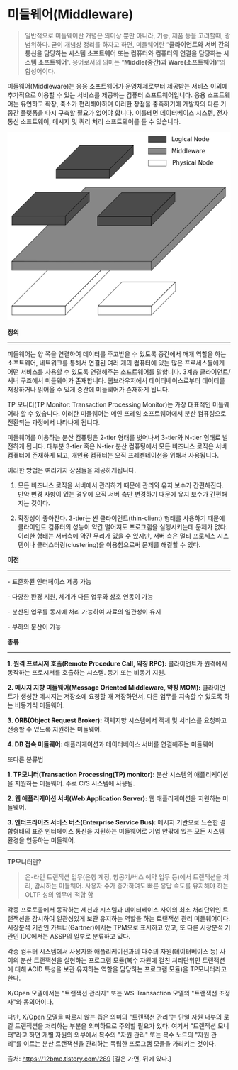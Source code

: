 # 미들웨어(Middleware)

> 일반적으로 미들웨어란 개념은 의미상 뿐만 아니라, 기능, 제품 등을 고려할때, 광범위하다. 굳이 개념상 정리를 하자고 하면, 미들웨어란 “**클라이언트와** **서버** **간의** **통신을** **담당하는** **시스템** **소프트웨어** **또는** **컴퓨터와** **컴퓨터의** **연결을** **담당하는** **시스템** **소프트웨어**”. 용어로서의 의미는 “**Middle(중간)과 Ware(소프트웨어)**”의 합성어이다.

미들웨어(Middleware)는 응용 소프트웨어가 운영체제로부터 제공받는 서비스 이외에 추가적으로 이용할 수 있는 서비스를 제공하는 컴퓨터 소프트웨어입니다. 응용 소프트웨어는 유연하고 확장, 축소가 편리해야하며 이러한 장점을 충족하기에 개발자의 다른 기종간 플랫폼을 다시 구축할 필요가 없어야 합니다. 이를테면 데이터베이스 시스템, 전자통신 소프트웨어, 메시지 및 쿼리 처리 소프트웨어를 들 수 있습니다.



![img](%EB%AF%B8%EB%93%A4%EC%9B%A8%EC%96%B4(Middleware).assets/998E45385A36245328)



**정의**

------

미들웨어는 양 쪽을 연결하여 데이터를 주고받을 수 있도록 중간에서 매개 역할을 하는 소프트웨어, 네트워크를 통해서 연결된 여러 개의 컴퓨터에 있는 많은 프로세스들에게 어떤 서비스를 사용할 수 있도록 연결해주는 소프트웨어를 말합니다. 3계층 클라이언트/서버 구조에서 미들웨어가 존재합니다. 웹브라우저에서 데이터베이스로부터 데이터를 저장하거나 읽어올 수 있게 중간에 미들웨어가 존재하게 됩니다.



TP 모니터(TP Monitor: Transaction Processing Monitor)는 가장 대표적인 미들웨어라 할 수 있습니다. 이러한 미들웨어는 메인 프레임 소프트웨어에서 분산 컴퓨팅으로 전환되는 과정에서 나타나게 됩니다. 

미들웨어를 이용하는 분산 컴퓨팅은 2-tier 형태를 벗어나서 3-tier와 N-tier 형태로 발전하게 됩니다. 대부분 3-tier 혹은 N-tier 분산 컴퓨팅에서 모든 비즈니스 로직은 서버 컴퓨터에 존재하게 되고, 개인용 컴퓨터는 오직 프레젠테이션을 위해서 사용됩니다.



이러한 방법은 여러가지 장점들을 제공하게됩니다.



1. 모든 비즈니스 로직을 서버에서 관리하기 때문에 관리와 유지 보수가 간편해진다. 만약 변경 사항이 있는 경우에 오직 서버 측만 변경하기 때문에 유지 보수가 간편해지는 것이다.

2. 확장성이 좋아진다. 3-tier는 씬 클라이언트(thin-client) 형태를 사용하기 때문에 클라이언트 컴퓨터의 성능이 약간 떨어져도 프로그램을 실행시키는데 문제가 없다. 이러한 형태는 서버측에 약간 무리가 있을 수 있지만, 서버 측은 멀티 프로세스 시스템이나 클러스터링(clustering)을 이용함으로써 문제를 해결할 수 있다.



**이점**

------

 \- 표준화된 인터페이스 제공 가능

 \- 다양한 환경 지원, 체계가 다른 업무와 상호 연동이 가능

 \- 분산된 업무를 동시에 처리 가능하여 자료의 일관성이 유지

 \- 부하의 분산이 가능



**종류**

------

**1. 원격 프로시저 호출(Remote Procedure Call, 약칭 RPC):** 클라이언트가 원격에서 동작하는 프로시저를 호출하는 시스템. 동기 또는 비동기 지원.

**2. 메시지 지향 미들웨어(Message Oriented Middleware, 약칭 MOM):** 클라이언트가 생성한 메시지는 저장소에 요청할 때 저장하면서, 다른 업무를 지속할 수 있도록 하는 비동기식 미들웨어.

**3. ORB(Object Request Broker):** 객체지향 시스템에서 객체 및 서비스를 요청하고 전송할 수 있도록 지원하는 미들웨어.

**4. DB 접속 미들웨어:** 애플리케이션과 데이터베이스 서버를 연결해주는 미들웨어



또다른 분류법

**1. TP모니터(Transaction Processing(TP) monitor):** 분산 시스템의 애플리케이션을 지원하는 미들웨어. 주로 C/S 시스템에 사용됨.

**2. 웹 애플리케이션 서버(Web Application Server):** 웹 애플리케이션을 지원하는 미들웨어.

**3. 엔터프라이즈 서비스 버스(Enterprise Service Bus):** 메시지 기반으로 느슨한 결합형태의 표준 인터페이스 통신을 지원하는 미들웨어로 기업 안팎에 있는 모든 시스템 환경을 연동하는 미들웨어.

---

TP모니터란?

> 온-라인 트랜잭션 업무(은행 계정, 항공기/버스 예약 업무 등)에서 트랜잭션을 처리, 감시하는 미들웨어. 사용자 수가 증가하여도 빠른 응답 속도를 유지해야 하는 OLTP 성의 업무에 적합 함

각종 프로토콜에서 동작하는 세션과 시스템과 데이터베이스 사이의 최소 처리단위인 트랜잭션을 감시하여 일관성있게 보관 유지하는 역할을 하는 트랜잭션 관리 미들웨어이다. 시장분석 기관인 가트너(Gartner)에서는 TPM으로 표시하고 있고, 또 다른 시장분석 기관인 IDC에서는 ASSP의 일부로 분류하고 있다.



각종 컴퓨터 시스템에서 사용자와 애플리케이션과의 다수의 자원(데이터베이스 등) 사이의 분산 트랜잭션을 실현하는 프로그램 모듈(복수 자원에 걸친 처리단위인 트랜잭션에 대해 ACID 특성을 보관 유지하는 역할을 담당하는 프로그램 모듈)을 TP모니터라고 한다.



X/Open 모델에서는 "트랜잭션 관리자" 또는 WS-Transaction 모델의 "트랜잭션 조정자"와 동의어이다.



다만, X/Open 모델을 따르지 않는 좁은 의미의 "트랜잭션 관리"는 단일 자원 내부의 로컬 트랜잭션을 처리하는 부분을 의미하므로 주의할 필요가 있다. 여기서 "트랜잭션 모니터"라고 하면 개별 자원의 외부에서 복수의 "자원 관리" 또는 복수 노드의 "자원 관리"를 이르는 분산 트랜잭션을 관리하는 독립한 프로그램 모듈을 가리키는 것이다.



출처: https://12bme.tistory.com/289 [길은 가면, 뒤에 있다.]